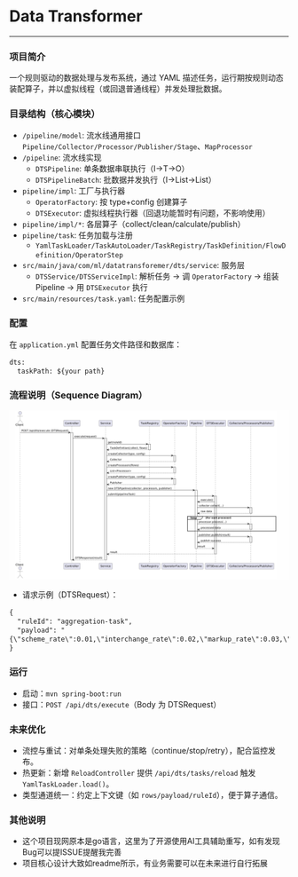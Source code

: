 # Data Transformer
---
### 项目简介
一个规则驱动的数据处理与发布系统，通过 YAML 描述任务，运行期按规则动态装配算子，并以虚拟线程（或回退普通线程）并发处理批数据。

### 目录结构（核心模块）
- `/pipeline/model`: 流水线通用接口 `Pipeline/Collector/Processor/Publisher/Stage`、`MapProcessor`
- `/pipeline`: 流水线实现
  - `DTSPipeline`: 单条数据串联执行（I→T→O）
  - `DTSPipelineBatch`: 批数据并发执行（I→List<M>→List<R>）
- `pipeline/impl`: 工厂与执行器
  - `OperatorFactory`: 按 type+config 创建算子
  - `DTSExecutor`: 虚拟线程执行器（回退功能暂时有问题，不影响使用）
- `pipeline/impl/*`: 各层算子（collect/clean/calculate/publish）
- `pipeline/task`: 任务加载与注册
  - `YamlTaskLoader/TaskAutoLoader/TaskRegistry/TaskDefinition/FlowDefinition/OperatorStep`
- `src/main/java/com/ml/datatransforemer/dts/service`: 服务层
  - `DTSService/DTSServiceImpl`: 解析任务 → 调 `OperatorFactory` → 组装 Pipeline → 用 `DTSExecutor` 执行
- `src/main/resources/task.yaml`: 任务配置示例

### 配置
在 `application.yml` 配置任务文件路径和数据库：
```
dts:
  taskPath: ${your path}
```

### 流程说明（Sequence Diagram）
![流程图](/pic/flow.png)

- 请求示例（DTSRequest）：
```
{
  "ruleId": "aggregation-task",
  "payload": "{\"scheme_rate\":0.01,\"interchange_rate\":0.02,\"markup_rate\":0.03,\"scheme_fee\":10,\"interchange_fee\":20,\"markup_fee\":30,\"amount_usd\":1000,\"amount\":1200}"
}
```

### 运行
- 启动：`mvn spring-boot:run`
- 接口：`POST /api/dts/execute`（Body 为 DTSRequest）


### 未来优化
- 流控与重试：对单条处理失败的策略（continue/stop/retry），配合监控发布。
- 热更新：新增 `ReloadController` 提供 `/api/dts/tasks/reload` 触发 `YamlTaskLoader.load()`。
- 类型通道统一：约定上下文键（如 `rows/payload/ruleId`），便于算子通信。

### 其他说明
 - 这个项目现网原本是go语言，这里为了开源使用AI工具辅助重写，如有发现Bug可以提ISSUE提醒我完善
 - 项目核心设计大致如readme所示，有业务需要可以在未来进行自行拓展
